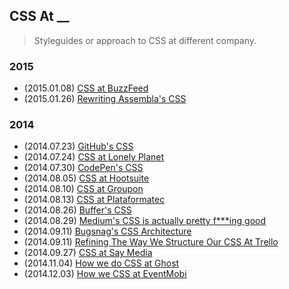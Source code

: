 ## CSS At __

>Styleguides or approach to CSS at different company.

### 2015

* (2015.01.08) [CSS at BuzzFeed](http://www.buzzfeed.com/erakor/i-am-all-about-that-sass)
* (2015.01.26) [Rewriting Assembla's CSS](http://www.colmtuite.com/rewriting-assemblas-css) 
 
### 2014

* (2014.07.23) [GitHub's CSS](http://markdotto.com/2014/07/23/githubs-css/)
* (2014.07.24) [CSS at Lonely Planet](http://ianfeather.co.uk/css-at-lonely-planet/)
* (2014.07.30) [CodePen's CSS](http://codepen.io/chriscoyier/blog/codepens-css)
* (2014.08.05) [CSS at Hootsuite](http://code.hootsuite.com/css-at-hootsuite/)
* (2014.08.10) [CSS at Groupon](http://mikeaparicio.com/2014/08/10/css-at-groupon/)
* (2014.08.13) [CSS at Plataformatec](http://blog.plataformatec.com.br/2014/08/css-at-plataformatec/)
* (2014.08.26) [Buffer's CSS](http://blog.brianlovin.com/buffers-css/)
* (2014.08.29) [Medium's CSS is actually pretty f\*\*\*ing good](https://medium.com/@fat/mediums-css-is-actually-pretty-fucking-good-b8e2a6c78b06)
* (2014.09.11) [Bugsnag's CSS Architecture](https://bugsnag.com/blog/bugsnags-css-architecture)
* (2014.09.11) [Refining The Way We Structure Our CSS At Trello](http://blog.trello.com/refining-the-way-we-structure-our-css-at-trello/)
* (2014.09.27) [CSS at Say Media](http://www.saydaily.com/2014/09/css-at-say-media)
* (2014.11.04) [How we do CSS at Ghost](http://dev.ghost.org/css-at-ghost/)
* (2014.12.03) [How we CSS at EventMobi](https://medium.com/@owdco/how-we-css-at-eventmobi-98a12961c264)

